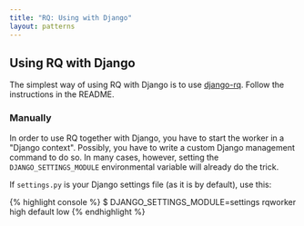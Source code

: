 ```yaml
---
title: "RQ: Using with Django"
layout: patterns
---
```


## Using RQ with Django

The simplest way of using RQ with Django is to use
[django-rq](https://github.com/ui/django-rq).  Follow the instructions in the
README.

### Manually

In order to use RQ together with Django, you have to start the worker in
a "Django context".  Possibly, you have to write a custom Django management
command to do so.  In many cases, however, setting the `DJANGO_SETTINGS_MODULE`
environmental variable will already do the trick.

If `settings.py` is your Django settings file (as it is by default), use this:

{% highlight console %}
$ DJANGO_SETTINGS_MODULE=settings rqworker high default low
{% endhighlight %}
